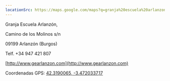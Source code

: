 ```yaml
---
locationSrc: https://maps.google.com/maps?q=granja%20escuela%20arlanzon&t=&z=13&ie=UTF8&iwloc=&output=embed
---
```


Granja Escuela Arlanzón,

Camino de los Molinos s/n

09199 Arlanzón (Burgos)

Telf.&nbsp;+34&nbsp;947&nbsp;421&nbsp;807

[http://www.gearlanzon.com](http://www.gearlanzon.com)

Coordenadas GPS: [42.3190065, -3.4720337,17](https://goo.gl/maps/NvvQ9t4wTPwLP6AT7)
